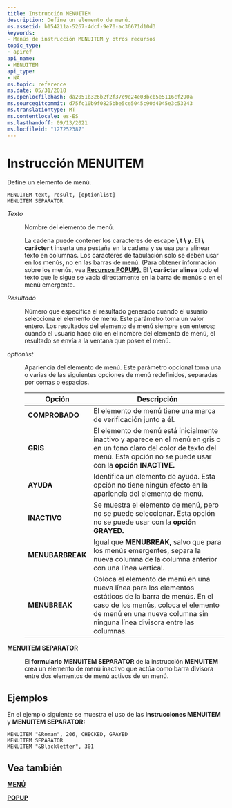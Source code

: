 ```yaml
---
title: Instrucción MENUITEM
description: Define un elemento de menú.
ms.assetid: b154211a-5267-4dcf-9e70-ac36671d10d3
keywords:
- Menús de instrucción MENUITEM y otros recursos
topic_type:
- apiref
api_name:
- MENUITEM
api_type:
- NA
ms.topic: reference
ms.date: 05/31/2018
ms.openlocfilehash: da2051b326b2f2f37c9e24e03bcb5e5116cf290a
ms.sourcegitcommit: d75fc10b9f0825bbe5ce5045c90d4045e3c53243
ms.translationtype: MT
ms.contentlocale: es-ES
ms.lasthandoff: 09/13/2021
ms.locfileid: "127252387"
---
```

# <a name="menuitem-statement"></a>Instrucción MENUITEM

Define un elemento de menú.

``` syntax
MENUITEM text, result, [optionlist]  
MENUITEM SEPARATOR
```

<dl> <dt>

<span id="text"></span><span id="TEXT"></span>*Texto*
</dt> <dd>

Nombre del elemento de menú.

La cadena puede contener los caracteres de escape **\\ t** **\\ y**. El **\\ carácter t** inserta una pestaña en la cadena y se usa para alinear texto en columnas. Los caracteres de tabulación solo se deben usar en los menús, no en las barras de menú. (Para obtener información sobre los menús, vea [**Recursos POPUP).**](popup-resource.md) El **\\ carácter alinea** todo el texto que le sigue se vacía directamente en la barra de menús o en el menú emergente.

</dd> <dt>

<span id="result"></span><span id="RESULT"></span>*Resultado*
</dt> <dd>

Número que especifica el resultado generado cuando el usuario selecciona el elemento de menú. Este parámetro toma un valor entero. Los resultados del elemento de menú siempre son enteros; cuando el usuario hace clic en el nombre del elemento de menú, el resultado se envía a la ventana que posee el menú.

</dd> <dt>

<span id="optionlist"></span><span id="OPTIONLIST"></span>*optionlist*
</dt> <dd>

Apariencia del elemento de menú. Este parámetro opcional toma una o varias de las siguientes opciones de menú redefinidos, separadas por comas o espacios.



| Opción           | Descripción                                                                                                                                                           |
|------------------|-----------------------------------------------------------------------------------------------------------------------------------------------------------------------|
| **COMPROBADO**      | El elemento de menú tiene una marca de verificación junto a él.                                                                                                                                |
| **GRIS**       | El elemento de menú está inicialmente inactivo y aparece en el menú en gris o en un tono claro del color de texto del menú. Esta opción no se puede usar con la **opción INACTIVE.** |
| **AYUDA**         | Identifica un elemento de ayuda. Esta opción no tiene ningún efecto en la apariencia del elemento de menú.                                                                                 |
| **INACTIVO**     | Se muestra el elemento de menú, pero no se puede seleccionar. Esta opción no se puede usar con la **opción GRAYED.**                                                              |
| **MENUBARBREAK** | Igual que **MENUBREAK,** salvo que para los menús emergentes, separa la nueva columna de la columna anterior con una línea vertical.                                             |
| **MENUBREAK**    | Coloca el elemento de menú en una nueva línea para los elementos estáticos de la barra de menús. En el caso de los menús, coloca el elemento de menú en una nueva columna sin ninguna línea divisora entre las columnas.           |



 

</dd> <dt>

<span id="MENUITEM_SEPARATOR"></span><span id="menuitem_separator"></span>**MENUITEM SEPARATOR**
</dt> <dd>

El **formulario MENUITEM SEPARATOR** de la instrucción **MENUITEM** crea un elemento de menú inactivo que actúa como barra divisora entre dos elementos de menú activos de un menú.

</dd> </dl>

## <a name="examples"></a>Ejemplos

En el ejemplo siguiente se muestra el uso de las **instrucciones MENUITEM** y **MENUITEM SEPARATOR:**

``` syntax
MENUITEM "&Roman", 206, CHECKED, GRAYED
MENUITEM SEPARATOR
MENUITEM "&Blackletter", 301
```

## <a name="see-also"></a>Vea también

<dl> <dt>

[**MENÚ**](menu-resource.md)
</dt> <dt>

[**POPUP**](popup-resource.md)
</dt> </dl>

 

 




